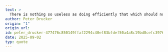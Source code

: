 ```yaml
---
text: >
  There is nothing so useless as doing efficiently that which should not be done at all.
author: Peter Drucker
origin: "1"
origin_url: 
id: peter_drucker-477476c850149ffaf2294c40ef83bfdef50a4a8c19bd8cefc397611f07734b1d
date: 2025-09-02
typ: quote
---
```

